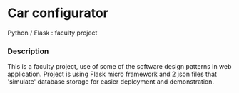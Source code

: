 # Car configurator
Python / Flask : faculty project 

### Description
This is a faculty project, use of some of the software design patterns in web application. 
Project is using Flask micro framework and 2 json files that 'simulate' database storage for easier deployment and demonstration.

